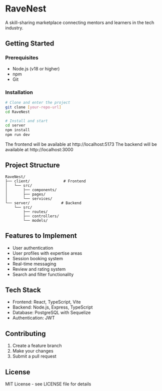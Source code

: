 # RaveNest

A skill-sharing marketplace connecting mentors and learners in the tech industry.

## Getting Started

### Prerequisites
- Node.js (v18 or higher)
- npm
- Git

### Installation
```bash
# Clone and enter the project
git clone [your-repo-url]
cd RaveNest

# Install and start
cd server
npm install
npm run dev
```

The frontend will be available at http://localhost:5173
The backend will be available at http://localhost:3000

## Project Structure
```
RaveNest/
├── client/               # Frontend
│   └── src/
│       ├── components/
│       ├── pages/
│       └── services/
└── server/              # Backend
    └── src/
        ├── routes/
        ├── controllers/
        └── models/
```

## Features to Implement

- User authentication
- User profiles with expertise areas
- Session booking system
- Real-time messaging
- Review and rating system
- Search and filter functionality

## Tech Stack

- Frontend: React, TypeScript, Vite
- Backend: Node.js, Express, TypeScript
- Database: PostgreSQL with Sequelize
- Authentication: JWT

## Contributing
1. Create a feature branch
2. Make your changes
3. Submit a pull request

## License
MIT License - see LICENSE file for details 